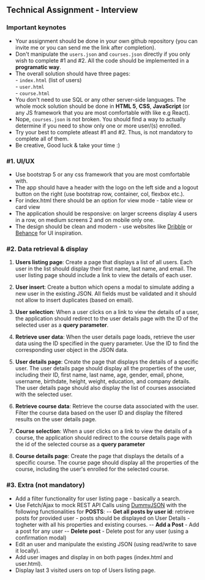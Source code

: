 ## Technical Assignment - Interview

### Important keynotes

-   Your assignment should be done in your own github repository (you can invite me or you can send me the link after completion).
-   Don't manipulate the `users.json` and `courses.json` directly if you only wish to complete #1 and #2. All the code should be implemented in a **programatic way**.
-   The overall solution should have three pages:  <br>
    \- `index.html` (list of users)  <br>
    \- `user.html`   <br>
    \- `course.html`  <br>
-   You don't need to use SQL or any other server-side languages. The whole mock solution should be done in **HTML 5**, **CSS**, **JavaScript** (or any JS framework that you are most comfortable with like e.g React).
-   Nope, `courses.json` is not broken. You should find a way to actually determine if you need to show only one or more user/(s) enrolled.
-   Try your best to complete atleast #1 and #2. Thus, is not mandatory to complete all of them.
-   Be creative, Good luck & take your time :) 

### #1. UI/UX

-   Use bootstrap 5 or any css framework that you are most comfortable with.
-   The app should have a header with the logo on the left side and a logout button on the right (use bootstrap row, container, col, flexbox etc.).
-   For index.html there should be an option for view mode - table view or card view
-   The application should be responsive: on larger screens display 4 users in a row, on medium screens 2 and on mobile only one.
-   The design should be clean and modern - use websites like [Dribble](https://dribbble.com/) or [Behance](https://www.behance.net/) for UI inspiration.

### #2. Data retrieval & display

1. **Users listing page**: Create a page that displays a list of all users. Each user in the list should display their first name, last name, and email. The user listing page should include a link to view the details of each user. 

2. **User insert**: Create a button which opens a modal to simulate adding a new user in the existing JSON. All fields must be validated and it should not allow to insert duplicates (based on email). 

3. **User selection**: When a user clicks on a link to view the details of a user, the application should redirect to the user details page with the ID of the selected user as a **query parameter**.

4. **Retrieve user data**: When the user details page loads, retrieve the user data using the ID specified in the query parameter. Use the ID to find the corresponding user object in the JSON data.

5. **User details page**: Create the page that displays the details of a specific user. The user details page should display all the properties of the user, including their ID, first name, last name, age, gender, email, phone, username, birthdate, height, weight, education, and company details. The user details page should also display the list of courses associated with the selected user.

6. **Retrieve course data**: Retrieve the course data associated with the user. Filter the course data based on the user ID and display the filtered results on the user details page.

7. **Course selection**: When a user clicks on a link to view the details of a course, the application should redirect to the course details page with the id of the selected course as a **query parameter**

8. **Course details page**: Create the page that displays the details of a specific course. The course page should display all the properties of the course, including the user's enrolled for the selected course.

### #3. Extra (not mandatory)

-   Add a filter functionality for user listing page - basically a search.
-   Use Fetch/Ajax to mock REST API Calls using [DummyJSON](https://dummyjson.com/docs/posts) with the following functionalities for **POSTS**:
    \-- **Get all posts by user id**: retrieve posts for provided user - posts should be displayed on User Details - togheter with all his properties and existing courses.
    \-- **Add a Post** - Add a post for any user
    \-- **Delete post** - Delete post for any user (using a confirmation modal)
-   Edit an user and manipulate the existing JSON (using read/write to save it locally).
-   Add user images and display in on both pages (index.html and user.html).
-   Display last 3 visited users on top of Users listing page.
